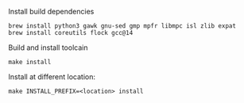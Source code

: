 
Install build dependencies
```
brew install python3 gawk gnu-sed gmp mpfr libmpc isl zlib expat
brew install coreutils flock gcc@14
```

Build and install toolcain
```
make install
```

Install at different location:
```
make INSTALL_PREFIX=<location> install
```

